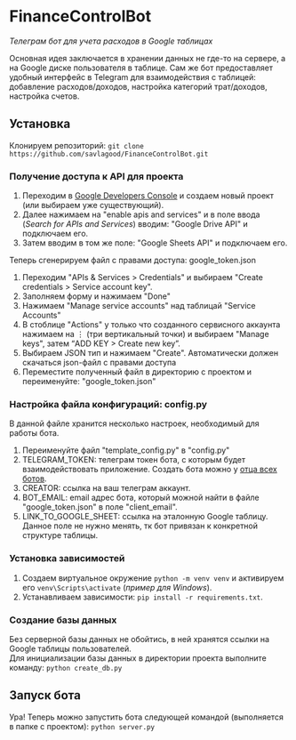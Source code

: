 # FinanceControlBot
_Телеграм бот для учета расходов в Google таблицах_

Основная идея заключается в хранении данных не где-то на сервере, а на Google диске пользователя в таблице. Сам же бот предоставляет удобный интерфейс в Telegram для взаимодействия с таблицей: добавление расходов/доходов, настройка категорий трат/доходов, настройка счетов.

## Установка
Клонируем репозиторий: `git clone https://github.com/savlagood/FinanceControlBot.git`

### Получение доступа к API для проекта
1. Переходим в [Google Developers Console](https://console.developers.google.com/) и создаем новый проект (или выбираем уже существующий).
2. Далее нажимаем на "enable apis and services" и в поле ввода (_Search for APIs and Services_) вводим: "Google Drive API" и подключаем его.
3. Затем вводим в том же поле: "Google Sheets API" и подключаем его.

Теперь сгенерируем файл с правами доступа: google_token.json

1. Переходим "APIs & Services > Credentials" и выбираем "Create credentials > Service account key".
2. Заполняем форму и нажимаем "Done"
3. Нажимаем "Manage service accounts" над таблицай "Service Accounts"
4. В стоблице "Actions" у только что созданного сервисного аккаунта нажимаем на ⋮ (три вертикальный точки) и выбираем "Manage keys", затем “ADD KEY > Create new key”.
5. Выбираем JSON тип и нажимаем "Create". Автоматически должен скачаться json-файл с правами доступа
6. Переместите полученный файл в директорию с проектом и переименуйте: "google_token.json"

### Настройка файла конфигураций: config.py
В данной файле хранится несколько настроек, необходимый для работы бота.

1. Переименуйте файл "template_config.py" в "config.py"
2. TELEGRAM_TOKEN: телеграм токен бота, с которым будет взаимодействовать приложение. Создать бота можно у [отца всех ботов](https://t.me/BotFather).
3. CREATOR: ссылка на ваш телеграм аккаунт.
4. BOT_EMAIL: email адрес бота, который можной найти в файле "google_token.json" в поле "client_email".
5. LINK_TO_GOOGLE_SHEET: ссылка на эталонную Google таблицу. Данное поле не нужно менять, тк бот привязан к конкретной структуре таблицы.

### Установка зависимостей
1. Создаем виртуальное окружение `python -m venv venv` и активируем его `venv\Scripts\activate` (_пример для Windows_).
2. Устанавливаем зависимости: `pip install -r requirements.txt`.

### Создание базы данных
Без серверной базы данных не обойтись, в ней хранятся ссылки на Google таблицы пользователей.
\
Для инициализации базы данных в директории проекта выполните команду: `python create_db.py`

## Запуск бота
Ура! Теперь можно запустить бота следующей командой (выполняется в папке с проектом): `python server.py`
